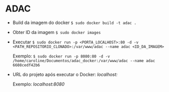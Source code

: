 # ADAC

- Build da imagem do docker
  `$ sudo docker build -t adac .` 

- Obter ID da imagem
  `$ sudo docker images`

- Executar
  `$ sudo docker run -p <PORTA_LOCALHOST>:80 -d -v <PATH_REPOSITORIO_CLONADO>:/var/www/adac --name adac <ID_DA_IMAGEM>`

  Exemplo:
  `$ sudo docker run -p 8080:80 -d -v /home/caroline/Documentos/adac_docker:/var/www/adac --name adac 6608cedf42b6`

- URL do projeto após executar o Docker:
    *localhost:<PORTA>*

    Exemplo:
    *localhost:8080*
